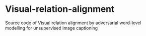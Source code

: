 # Visual-relation-alignment
Source code of Visual relation alignment by adversarial word-level modelling for unsupervised image captioning
